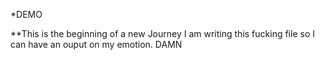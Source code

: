 *DEMO

**This is the beginning of a new Journey
I am writing this fucking file so I can have an ouput on my emotion. DAMN
